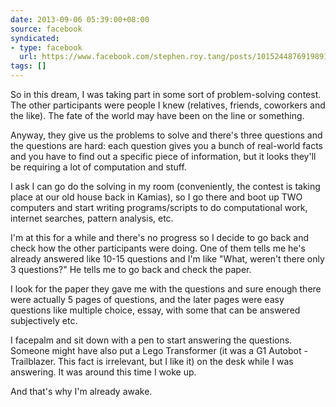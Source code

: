```yaml
---
date: 2013-09-06 05:39:00+08:00
source: facebook
syndicated:
- type: facebook
  url: https://www.facebook.com/stephen.roy.tang/posts/10152448769198912
tags: []
---
```


So in this dream, I was taking part in some sort of problem-solving contest. The other participants were people I knew (relatives, friends, coworkers and the like). The fate of the world may have been on the line or something.

Anyway, they give us the problems to solve and there's three questions and the questions are hard: each question gives you a bunch of real-world facts and you have to find out a specific piece of information, but it looks they'll be requiring a lot of computation and stuff.

I ask I can go do the solving in my room (conveniently, the contest is taking place at our old house back in Kamias), so I go there and boot up TWO computers and start writing programs/scripts to do computational work, internet searches, pattern analysis, etc.

I'm at this for a while and there's no progress so I decide to go back and check how the other participants were doing. One of them tells me he's already answered like 10-15 questions and I'm like "What, weren't there only 3 questions?" He tells me to go back and check the paper.

I look for the paper they gave me with the questions and sure enough there were actually 5 pages of questions, and the later pages were easy questions like multiple choice, essay, with some that can be answered subjectively etc.

I facepalm and sit down with a pen to start answering the questions. Someone might have also put a Lego Transformer (it was a G1 Autobot - Trailblazer. This fact is irrelevant, but I like it) on the desk while I was answering. It was around this time I woke up.

And that's why I'm already awake.